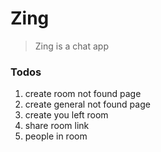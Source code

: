 # Zing

> Zing is a chat app

### Todos

1. create room not found page
2. create general not found page
3. create you left room
4. share room link
5. people in room

